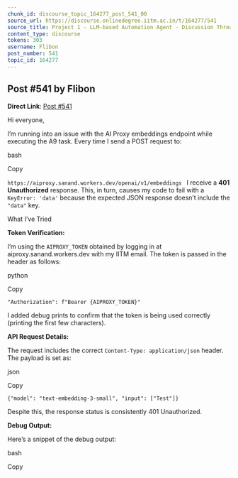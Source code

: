 ```yaml
---
chunk_id: discourse_topic_164277_post_541_00
source_url: https://discourse.onlinedegree.iitm.ac.in/t/164277/541
source_title: Project 1 - LLM-based Automation Agent - Discussion Thread [TDS Jan 2025]
content_type: discourse
tokens: 303
username: Flibon
post_number: 541
topic_id: 164277
---
```


## Post #541 by Flibon

**Direct Link**: [Post #541](https://discourse.onlinedegree.iitm.ac.in/t/164277/541)

Hi everyone,

I’m running into an issue with the AI Proxy embeddings endpoint while executing the A9 task. Every time I send a POST request to:

bash

Copy

`https://aiproxy.sanand.workers.dev/openai/v1/embeddings
`
I receive a **401 Unauthorized** response. This, in turn, causes my code to fail with a `KeyError: 'data'` because the expected JSON response doesn’t include the `"data"` key.

What I’ve Tried

**Token Verification:**

I’m using the `AIPROXY_TOKEN` obtained by logging in at aiproxy.sanand.workers.dev with my IITM email.
The token is passed in the header as follows:

python

Copy

`"Authorization": f"Bearer {AIPROXY_TOKEN}"
`

I added debug prints to confirm that the token is being used correctly (printing the first few characters).

**API Request Details:**

The request includes the correct `Content-Type: application/json` header.
The payload is set as:

json

Copy

`{"model": "text-embedding-3-small", "input": ["Test"]}
`

Despite this, the response status is consistently 401 Unauthorized.

**Debug Output:**

Here’s a snippet of the debug output:

bash

Copy
